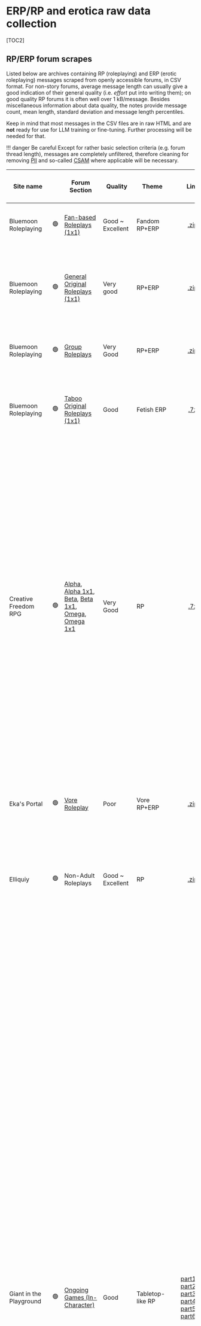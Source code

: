 # ERP/RP and erotica raw data collection
[TOC2]

## RP/ERP forum scrapes
Listed below are archives containing RP (roleplaying) and ERP (erotic roleplaying) messages scraped from openly accessible forums, in CSV format. For non-story forums, average message length can usually give a good indication of their general quality (i.e. _effort_ put into writing them); on good quality RP forums it is often well over 1 kB/message. Besides miscellaneous information about data quality, the notes provide message count, mean length, standard deviation and message length percentiles.

Keep in mind that most messages in the CSV files are in raw HTML and are **not** ready for use for LLM training or fine-tuning. Further processing will be needed for that.

!!! danger Be careful
	Except for rather basic selection criteria (e.g. forum thread length), messages are completely unfiltered, therefore cleaning for removing [PII](https://en.wikipedia.org/wiki/Personal_data) and so-called [CSAM](https://en.wikipedia.org/wiki/Child_sexual_abuse_material) where applicable will be necessary.

Site name |   | Forum Section | Quality | Theme | Link | Message length statistics and notes |
---|:-:|---|---|---|:-:|---
Bluemoon Roleplaying |🟢| [Fan-based Roleplays (1x1)](https://bluemoonroleplaying.com/community/forums/23/) | Good ~ Excellent | Fandom RP+ERP | [.zip](https://files.catbox.moe/n0x1ub.zip) | `[Count:293778 Mean:944 Std:1366 25%:226 50%:540 75%:1177 90%:2173 95%:3131]`
Bluemoon Roleplaying |🟢| [General Original Roleplays (1x1)](https://bluemoonroleplaying.com/community/forums/8/) | Very good | RP+ERP | [.zip](https://files.catbox.moe/bkq9xt.zip) | `[Count:451593 Mean:997 Std:1493 25%:289 50%:594 75%:1201 90%:2200 95%:3146]` somewhat variable quality/message length. Many empty threads. 
Bluemoon Roleplaying |🟢| [Group Roleplays](https://bluemoonroleplaying.com/community/forums/10/) | Very Good | RP+ERP | [.zip](https://files.catbox.moe/hw9kj5.zip) | `[Count:37458 Mean:1174 Std:2223 25%:309 50%:640 75%:1413 90%:2664 95%:3784]`
Bluemoon Roleplaying |🟢| [Taboo Original Roleplays (1x1)](https://bluemoonroleplaying.com/community/forums/9/) | Good | Fetish ERP | [.7z](https://files.catbox.moe/9n2jay.7z) |  `[Count:534299 Mean:1029 Std:1340 25%:265 50%:611 75%:1306 90%:2388 95%:3350]` Several long threads contain mostly short messages.
Creative Freedom RPG |🟢| [Alpha](https://creativefreedomrpg.com/viewforum.php?f=19), [Alpha 1x1](https://creativefreedomrpg.com/viewforum.php?f=80), [Beta](https://creativefreedomrpg.com/viewforum.php?f=17), [Beta 1x1](https://creativefreedomrpg.com/viewforum.php?f=79), [Omega](https://creativefreedomrpg.com/viewforum.php?f=8), [Omega 1x1](https://creativefreedomrpg.com/viewforum.php?f=77) | Very Good | RP | [.7z](https://files.catbox.moe/k7i41a.7z) |  A1: `[Count:4635 Mean:2968 Std:3780 25%:1362 50%:2040 75%:3183 90%:5369 95%:7604]` AG:`[Count:4442 Mean:3574 Std:3263 25%:1697 50%:2628 75%:4223 90%:6852 95%:9376]`  B1:`[Count:25158 Mean:1338 Std:2233 25%:609 50%:927 75%:1472 90%:2330 95%:3150]` BG:`[Count:13845 Mean:1868 Std:1880 25%:826 50%:1348 75%:2247 90%:3710 95%:4976]` O1:`[Count:31612 Mean:646 Std:598 25%:281 50%:515 75%:831 90%:1221 95%:1569]` OG:`[Count:13281 Mean:772 Std:1098 25%:234 50%:451 75%:885 90%:1694 95%:2451]` Moderately good quality. ==Some messages may have encoding issues==
Eka's Portal |🟢| [Vore Roleplay](https://aryion.com/forum/viewforum.php?f=19) | Poor | Vore RP+ERP | [.zip](https://files.catbox.moe/b08r1u.zip) |  `[Count:430574 Mean:318 Std:914 25%:73 50%:143 75%:286 90%:593 95%:1022]` Threads mostly in-topic but message style often in one-liner form.
Elliquiy |🟢| Non-Adult Roleplays | Good ~ Excellent | RP | [.zip](https://files.catbox.moe/qyhzbc.zip) |  `[Count:52496 Mean:653 Std:1113 25%:124 50%:322 75%:781 90%:1554 95%:2295]` OOC threads present. Non-OOC threads very good.
Giant in the Playground |🟢| [Ongoing Games (In-Character)](https://forums.giantitp.com/forumdisplay.php?13-Ongoing-Games-(In-Character)) | Good | Tabletop-like RP | [part1.7z](https://files.catbox.moe/emijbl.7z) [part2.7z](https://files.catbox.moe/v16bul.7z) [part3.7z](https://files.catbox.moe/0cszzp.7z) [part4.7z](https://files.catbox.moe/yv3c7g.7z) [part5.7z](https://files.catbox.moe/mdcno7.7z) [part6.7z](https://files.catbox.moe/8em6zp.7z) | #1:`[Count:159149 Mean:752 Std:955 25%:258 50%:520 75%:943 90%:1549 95%:2123]` #2:`[Count:333893 Mean:756 Std:1248 25%:226 50%:467 75%:901 90%:1571 95%:2269]` #3:`[Count:320330 Mean:818 Std:1451 25%:213 50%:468 75%:924 90%:1728 95%:2839]` #04:`[Count:384830 Mean:898 Std:1409 25%:238 50%:531 75%:1029 90%:1938 95%:3042]` #5:`[Count:464139 Mean:957 Std:1784 25%:292 50%:600 75%:1104 90%:1943 95%:2796]` #6:`[Count:378482 Mean:1026 Std:1647 25%:309 50%:638 75%:1178 90%:2091 95%:3027]` #7:`[Count:502020 Mean:1109 Std:2019 25%:331 50%:706 75%:1290 90%:2300 95%:3299]` #8:`[Count:488631 Mean:1105 Std:1808 25%:297 50%:675 75%:1291 90%:2339 95%:3410]` #9:`[Count:533131 Mean:1348 Std:2511 25%:367 50%:774 75%:1507 90%:2792 95%:4131]` 3.5M messages in 9 files into 6 compressed archives. Generally consistently good prose, although the messages do not have a very long length on average. The theme is non-adult RP with table-top RPG rules or gaming elements which may need some care when parsing into a format suitable for training. **Note 1**: early posts from years 2005-2007 may have some formatting issues, e.g. showing `& quot;` (without the space) in the messages, or with raw BB-like `[ooc]` tags. **Note 2**: Some OOC threads and GM threads also present, denoted by related tags in the thread title. **Note 3**: important information (OOC, dice rolls, story info) can be under spoiler tags, don't discard them.
Literotica Forum |🟢| [Online Roleplaying](https://forum.literotica.com/forums/online-role-playing.10/) | Poor | RP+ERP | [.zip](https://files.catbox.moe/pn611u.zip) | `[Count:227973 Mean:936 Std:1469 25%:199 50%:557 75%:1121 90%:2083 95%:3076]` Many Off-topic, OOC threads, short-reply threads. Occasionally good threads. 
Literotica Forum |🟢| [Sexual Roleplaying](https://forum.literotica.com/forums/sexual-role-playing.11/) | Poor | ERP | [part1.7z](https://files.catbox.moe/cduamf.7z) [part2.7z](https://files.catbox.moe/aqgkqn.7z) [part3.7z](https://files.catbox.moe/4tuxhx.7z) [part4.7z](https://files.catbox.moe/p6ki3d.7z) [part5.7z](https://files.catbox.moe/aw4wdm.7z) | #01:`[Count:498048 Mean:963 Std:1130 25%:312 50%:648 75%:1221 90%:2067 95%:2838]` #02:`[Count:191958 Mean:814 Std:1030 25%:244 50%:522 75%:1036 90%:1784 95%:2456]` #03:`[Count:212865 Mean:729 Std:988 25%:198 50%:426 75%:890 90%:1632 95%:2382]` #04:`[Count:198527 Mean:760 Std:988 25%:239 50%:471 75%:921 90%:1647 95%:2327]` #05:`[Count:180607 Mean:802 Std:1039 25%:219 50%:514 75%:989 90%:1757 95%:2514]` #06:`[Count:158697 Mean:976 Std:1270 25%:285 50%:636 75%:1185 90%:2092 95%:3030]` #07:`[Count:146079 Mean:1080 Std:1261 25%:351 50%:744 75%:1354 90%:2305 95%:3197]` #08:`[Count:142542 Mean:1093 Std:1327 25%:395 50%:743 75%:1327 90%:2264 95%:3178]` #09:`[Count:173609 Mean:994 Std:1243 25%:303 50%:611 75%:1197 90%:2213 95%:3156]` #10:`[Count:182408 Mean:973 Std:1240 25%:301 50%:627 75%:1180 90%:2093 95%:2992]` #11:`[Count:207904 Mean:1074 Std:1396 25%:335 50%:674 75%:1296 90%:2364 95%:3335]` #12:`[Count:282249 Mean:1202 Std:1561 25%:327 50%:746 75%:1527 90%:2728 95%:3783]` 2.5M messages in 12 parts into 5 compressed files. Many Off-topic, OOC threads, short-reply threads. Occasionally good threads. Message HTML needs some cleaning.
[Menewsha](https://www.menewsha.com/forum/forumdisplay.php?f=309) |🟢| All 1x1 sections, All Group sections, [OOC](https://www.menewsha.com/forum/forumdisplay.php?f=109) | Poor ~ Mediocre | General RP | [1x1.7z](https://files.catbox.moe/9fm9zo.7z) [group.7z](https://files.catbox.moe/oi6836.7z) [OOC.7z](https://files.catbox.moe/2h3ck3.7z) | 1x1 #1: `[Count:191547 Mean:509 Std:688 25%:163 50%:308 75%:576 90%:1086 95%:1649]` 1x1 #2: `[Count:151791 Mean:512 Std:740 25%:136 50%:287 75%:620 90%:1190 95%:1697]` 1x1 #3: `[Count:172102 Mean:568 Std:954 25%:141 50%:258 75%:663 90%:1331 95%:1979]` Group: `[Count:304200 Mean:634 Std:1674 25%:130 50%:316 75%:707 90%:1404 95%:2079]` OOC: `[Count:171760 Mean:273 Std:1354 25%:56 50%:115 75%:228 90%:452 95%:761]` 990K messages in total; relatively short messages in general. Threads from OOC section provided, in case some what can be found to link in-character threads to them. As threads from multiple forum subsections have been put together in the same archive, an additional field in the CSVs providing the subforum location has been provided as well. ==Some messages may have encoding issues==
Menewsha |🟢| [RP Archive](https://www.menewsha.com/forum/forumdisplay.php?f=124) | Poor ~ Mediocre | General RP | [.7z](https://files.catbox.moe/b20qlg.7z) | #1:`[Count:230796 Mean:489 Std:672 25%:161 50%:319 75%:602 90%:1043 95%:1442]` #2:`[Count:200151 Mean:501 Std:835 25%:158 50%:323 75%:599 90%:1054 95%:1476]` #3:`[Count:205105 Mean:483 Std:817 25%:163 50%:309 75%:556 90%:989 95%:1421]` #4:`[Count:205770 Mean:608 Std:1099 25%:170 50%:388 75%:741 90%:1292 95%:1809]` About 840K messages in total from a 2008-2011 archive of general-themed RP by young users. Prose might not always be good and RP style not consistent, often with html tags used just to make posts prettier. Message length generally short. ==Some messages may have encoding issues==
Nation States |🟢| [Portal to the Multiverse](https://forum.nationstates.net/viewforum.php?f=31) | Mediocre | Nations, Politics and Misc RP | [part1.7z](https://files.catbox.moe/0ymm9e.7z) [part2.7z](https://files.catbox.moe/mh15vn.7z) [part3.7z](https://files.catbox.moe/neivku.7z) | #1:`[Count:295729 Mean:1048 Std:1291 25%:406 50%: 714 75%:1233 90%:2130 95%:3047]` #2:`[Count:299668 Mean:1528 Std:1789 25%:572 50%:1020 75%:1850 90%:3201 95%:4469]` #3:`[Count:286762 Mean:1950 Std:2235 25%:739 50%:1335 75%:2381 90%:4060 95%:5619]` #4:`[Count:256867 Mean:2942 Std:4319 25%:859 50%:1665 75%:3340 90%:6348 95%:9504]` Only the threads explicitly marked as "IC" (In-Character, RP) in the title were scraped, for about 1.1M messages in total into 3 compressed archives; still, not all messages might be RP-related. Noise and blockquotes need to be filtered. Message length excellent and even improved over time, but the general posting style might be difficult to adapt to the typical chatbot format.
[Roleplay Adventures](https://role-player.net/forum/) |🟢| All _In-character_ and "Hall of Fame" subforums | Mediocre (Variable) | General RP + Soft ERP | [.7z](https://files.catbox.moe/bg7a3v.7z) | #1 `[Count:73660 Mean:973 Std:2666 25%:131 50%:401 75%:1057 90%:2220 95%:3457]` #2 `[Count:73551 Mean:1203 Std:2294 25%:306 50%:670 75%:1482 90%:2643 95%:3647]` #3 `[Count:90614 Mean:662 Std:2218 25%:110 50%:208 75%:447 90%:1443 95%:2707]` 236K messages in total. A large portion of the messages is short, but a small subset is very long. Some OOC threads may be present. ==A handful of messages has encoding issues==
Roleplay Gateway |🟢| [Fanfics & Other Fiction-Based Roleplay](https://www.roleplaygateway.com/fanfics-other-fiction-based-roleplay-f113.html) | Mediocre | Fanfiction RP | [.zip](https://files.catbox.moe/hhgnom.zip) | `[Count:141810 Mean:840 Std:1353 25%:241 50%:507 75%:989 90%:1848 95%:2683]`
Roleplay Gateway |🟢| [Fantasy Roleplay](https://www.roleplaygateway.com/fantasy-roleplay-f102.html) | Mediocre | Fantasy RP | [.zip](https://files.catbox.moe/oiwj3b.zip) |  `[Count:265450 Mean:907 Std:1384 25%:230 50%:529 75%:1077 90%:2035 95%:2986]`
Roleplay Gateway |🟢| [Realistic Roleplay](https://www.roleplaygateway.com/realistic-roleplay-f111.html) | Mediocre | General RP | [.zip](https://files.catbox.moe/4okagw.zip) | `[Count:204882 Mean:830 Std:1087 25%:263 50%:501 75%:989 90%:1840 95%:2645]`
Roleplay Gateway |🟢| [School-Based Roleplay](https://www.roleplaygateway.com/school-based-roleplay-f181.html) | Mediocre | School life RP | [.zip](https://files.catbox.moe/0ji7x8.zip) | `[Count:41368 Mean:590 Std:730 25%:209 50%:419 75%:723 90%:1232 95%:1687]` some good threads, but otherwise inconsistent RP style.
[Roleplayer Guild](https://www.roleplayerguild.com/) |🟢| All roleplaying forums | **Excellent** | General RP+ERP | [part1.7z](https://files.catbox.moe/uuub3g.7z) [part2.7z](https://files.catbox.moe/luxmdg.7z) [part3.7z](https://files.catbox.moe/o4bo59.7z) [part4.7z](https://files.catbox.moe/wpceng.7z) [part5.7z](https://files.catbox.moe/exl3ia.7z) [part6.7z](https://files.catbox.moe/q9mys3.7z) [part7.7z](https://files.catbox.moe/nhhnj0.7z) [part8.7z](https://files.catbox.moe/gqilvh.7z) | This dataset is different compared to the others in that it includes within the same .csv files in-character (IC, i.e. actual roleplay), out-of-character (OOC) and Character Sheet messages for a total of about 3 million messages. As OOC and Sheets share the same base url/name with the IC threads, they can be reliably associated with them, if needed. Thread tags and an additional field identifying if the messages are part of IC, OOC or sheets are included. **Possibly one of the best all-around RP datasets**. Special usage notes: **1**: @-mentions in the IC threads could be removed. **2**: A markdown file with an extended explanation of thread tags is provided.
RP Nation |🟢| [Group](https://www.rpnation.com/group/) | Poor ~ Good | RP | [part1.7z](https://files.catbox.moe/g9aicc.7z) [part2.7z](https://files.catbox.moe/3bjrin.7z) LOST [part4.7z](https://files.catbox.moe/sny2sq.7z) [part5.7z](https://files.catbox.moe/cyobf3.7z) | #1:`[Count:497833 Mean:649 Std:1454 25%:160 50%:344 75%:717 90%:1418 95%:2156]` #2:`[Count:383466 Mean:861 Std:1733 25%:188 50%:457 75%:977 90%:1950 95%:2978]` #4:`[Count:309836 Mean:2023 Std:2631 25%:524 50%:1230 75%:2582 90%:4719 95%:6467]` #5:`[Count:483754 Mean:1940 Std:3356 25%:424 50%:880 75%:2223 90%:4858 95%:7043]` Part 3 missing due to problems while scraping; variable message quality and length
RP Nation |🟢| [One on One (1x1)](https://www.rpnation.com/1x1/) | Poor ~ Good | RP | [part1.7z](https://files.catbox.moe/e42cfg.7z) [part2.7z](https://files.catbox.moe/fuko70.7z) | #1:`[Count:574127 Mean:596 Std:1194 25%:101 50%:243 75%:599 90%:1409 95%:2374]` #2:`[Count:594005 Mean:1334 Std:2787 25%:284 50%:728 75%:1320 90%:3087 95%:4801]` Variable quality that seemingly improved over time.
RPG Net |🟢| [Roleplay-By-Post Play Forum](https://forum.rpg.net/index.php?forums/roleplay-by-post-play-forum.31/) | Good | Tabletop-like RP | [part1.7z.001](https://files.catbox.moe/xvgmvr.001) [part2.7z.002](https://files.catbox.moe/sxf7nd.002) | #1:`[Count:140054 Mean:1274 Std:1605 25%:322 50%:854 75%:1548 90%:2797 95%:3996]` #2:`[Count:143877 Mean:1326 Std:1552 25%:346 50%:945 75%:1681 90%:2848 95%:3992]` #3:`[Count:147795 Mean:1306 Std:1699 25%:306 50%:865 75%:1607 90%:2876 95%:4101]` #4:`[Count:140932 Mean:1235 Std:1534 25%:308 50%:853 75%:1514 90%:2705 95%:3865]` #5:`[Count:144716 Mean:1167 Std:1409 25%:312 50%:885 75%:1453 90%:2454 95%:3382]` #6:`[Count:134337 Mean:1151 Std:1367 25%:282 50%:806 75%:1455 90%:2563 95%:3564]` #7:`[Count:145362 Mean:1547 Std:2344 25%:327 50%:922 75%:1764 90%:3405 95%:5169]` #8:`[Count:135931 Mean:1243 Std:1500 25%:315 50%:831 75%:1567 90%:2762 95%:3912]` Only the in-character (RP) threads were scraped. In total, 1.1M messages in 8 .csv files compressed into 1 7-zip archive. General quality a bit variable, with OOC, "noise" and tabletop-like RPG dice roll data and so on that will have to be cleaned.
SpaceBattles |🟢| [Roleplaying](https://forums.spacebattles.com/forums/roleplaying.74/) | Good? | Group fantasy / scifi / fandom RP (==OOC threads==)| [.7z.001](https://files.catbox.moe/3udue9.001) [.7z.002](https://files.catbox.moe/o00eyi.002) | #0 `[Count:207873 Mean: 865 Std:1362 25%:140 50%:762 75%:1093 90%:1755 95%:2456]` #1 `[Count:210103 Mean:1032 Std:1652 25%:301 50%:887 75%:1154 90%:1828 95%:2493]` #2 `[Count:211394 Mean:1096 Std:1959 25%:707 50%:926 75%:1209 90%:1907 95%:2556]` #3 `[Count:212016 Mean:1222 Std:2436 25%:760 50%:933 75%:1240 90%:1988 95%:2789]` #4 `[Count:212590 Mean:1215 Std:3062 25%:770 50%:926 75%:1202 90%:1905 95%:2639]` #5 `[Count:211059 Mean:1338 Std:3912 25%:767 50%:945 75%:1287 90%:2124 95%:3094]` #6 `[Count:209990 Mean:1488 Std:3702 25%:774 50%:947 75%:1310 90%:2313 95%:3767]` #7 `[Count:202896 Mean:1747 Std:4669 25%:747 50%:975 75%:1446 90%:2900 95%:5465]` About 1.5M messages. **Most messages are from OOC threads**. Thread tags present for newer threads. Thread Labels may denote if they are OOC or IC threads. 
SpaceBattles |🟢| [Roleplaying IC](https://forums.spacebattles.com/forums/roleplaying-ic.60/) | Good | Group fantasy / scifi / fandom RP| [part1.7z.001](https://files.catbox.moe/s1xszz.001) [part2.7z.002](https://files.catbox.moe/4qvscz.002) [part3.7z.003](https://files.catbox.moe/l9zut0.003) | #0 `[Count:348316 Mean:1952 Std:4125 25%:283 50%:1031 75%:1932 90%:4222 95%:7019]` #1 `[Count:353124 Mean:1365 Std:2391 25%:294 50%: 948 75%:1454 90%:2657 95%:4056]` #2 `[Count:351046 Mean:1273 Std:2732 25%:225 50%: 901 75%:1313 90%:2335 95%:3622]` #3 `[Count:354673 Mean:1311 Std:3165 25%:241 50%: 917 75%:1354 90%:2427 95%:3724]` #4 `[Count:353331 Mean:1542 Std:2424 25%:792 50%:1053 75%:1670 90%:2896 95%:4306]` #5 `[Count:355101 Mean:1826 Std:3499 25%:841 50%:1106 75%:1881 90%:3418 95%:5263]` #6 `[Count:346398 Mean:2665 Std:7769 25%:884 50%:1316 75%:2483 90%:4935 95%:7869]` #7 `[Count:354917 Mean:3017 Std:8534 25%:982 50%:1419 75%:2643 90%:5086 95%:8439]` About 2.8M messages, for the most part in-character / IC.  Thread tags present for newer threads. Thread Labels may denote if they are OOC or IC threads. The **group** nature of the threads can make it difficult for them to be used for 1-on-1 chats. 
Wolf RPG |🟢| [Archives](https://wolf-rpg.com/forumdisplay.php?fid=11)| Very Good | Wolf (Animal) RP | [.7z](https://files.catbox.moe/mclvdc.7z) | `[Count:423174 Mean:1177 Std:669 25%:759 50%:1038 75%:1421 90%:1925 95%:2352]` Messages not overly long, but consistently very good quality. **Note 1**: OOCs in this forum are most often placed under a special tag. These tags have been isolated and removed from the message body, then placed in a special `message_ooc` field in the CSV file. **Note 2**: content warnings (violence, swearing) have been removed from the messages. **Note 3**: Threads shorter than 1 reply have been filtered.

### Usage notes
All message archive files are in .csv format. They can be easily processed in python using the `pandas` data processing library as follows:
```python
import pandas
data = pandas.read_csv(filename)
```
After doing so, most of the time the data will have 5 or more fields as in the following example:
```text
b.loc[211]
Out[211]: 
thread_title                              new idea, but need some help
thread_href          https://forum.literotica.com/threads/new-idea-...
message_timestamp                               Nov 3, 2000 at 3:00 PM
message_username                                   husband's nightmare
message              I want to do a role play based o the movie Dre...
```

### Some details
- Messages have been parsed by chronological order using threads first, then messages. In other words, messages from the same thread will be consecutive in the .csv files.
- `message` contains the message body in html format. To become fully usable for fine-tuning LLMs it will likely have to be rendered as text. The Python library [BeautifulSoup](https://www.crummy.com/software/BeautifulSoup/bs4/doc/) could be used for this.
- `message_timestamp` has not been normalized and thus may have different formats depending on the forum.
- Sometimes, thread labels or tags have been added too as separate fields.

### Suggested strategy for parsing and filtering the files
- Forums can have a lot of off-topic or non-RP threads. The latter _most of the time_ include "OOC" in the thread title. Such threads could be filtered away.
	- For Elliquiy, it is suggested to filter _away_ threads titles containing the strings: `OOC`, `O.O.C.` (out of character, i.e. non-RP/ERP talk); `Character Sheet`, `Character Profile`, `Character Thread`, `Character List`, `Character Roster` (these all contain character descriptions). However, note that `IC` or `in-character` means that the thread is in-topic, i.e. it contains proper role-play.
	- Note that sometimes Character and OOC can be in the same thread.
- For privacy reasons it might be best to anonymize usernames and scramble URLs originating from the forum where the messages have been posted. 
- Typically OOC (out of character) messages within in-topic threads will be enclosed with double parentheses `(( ))`, single parentheses with OOC marking `(OOC: )`; more rarely square parentheses are used as well `[ ]` `[OOC: ]`. However, often just single parentheses `( )` without other indications are used for OOC.
- Threads tend to have a more or less consistent posting style. It is suggested to filter complete threads away if the posts contain too many one-liners.
- Oftentimes there will only be 1 opening post, perhaps due to a failure to attract attention. In principle, these threads could be filtered away, but depending on the forum they are often also high-effort posts.

## Stories website scrapes
These archives contain short stories written by a single author instead of roleplay between two or more persons.

Site name |   | Quality | Theme | Link | Notes |
---|:-:|---|---|:-:|---
[Impregnorium](https://www.asstr.org/files/Collections/impregnorium/www/stories/archive/storyindex.htm)|🟢| Good | Impregnation stories | [.7z](https://files.catbox.moe/6dqrbz.7z) | About 1360 stories. Uses [_alt.sex.stories_ story codes](https://www.asstr.org/~Uther_Pendragon/code/scfr.htm); glossary provided in the archive for the tags.
[Literotica](https://literotica.com/)|🟢| Good (Variable) | General |[7z.001](https://files.catbox.moe/s17dif.001) [7z.002](https://files.catbox.moe/rwd7ph.002) [7z.003](https://files.catbox.moe/gm82pc.003) [7z.004](https://files.catbox.moe/2fzi8b.004) [7z.005](https://files.catbox.moe/8epdm0.005) [7z.006](https://files.catbox.moe/fgqtch.006) [7z.007](https://files.catbox.moe/lqegnr.007) [7z.008](https://files.catbox.moe/o629uq.008) [7z.009](https://files.catbox.moe/uxta45.009) [7z.010](https://files.catbox.moe/vx8lt9.010) [7z.011](https://files.catbox.moe/lgqxy9.011) [7z.012](https://files.catbox.moe/0cpmat.012) [7z.013](https://files.catbox.moe/zzg0zu.013) [7z.014](https://files.catbox.moe/kd66b9.014)| 300K+ stories as of 2021-12, 8GB CSV file with tags and other metadata 7zipped to a 2.6GB archive. Processed from https://archive.org/details/literotica-2021.12
[Lush Stories](https://www.lushstories.com/)|🟢|Good+| General | [.7z.001](https://files.catbox.moe/visz8y.001) [.7z.002](https://files.catbox.moe/yq10xp.002) | About 70K stories (1 GB archive) with tags and general categories, a large fraction also having a brief summary. The stories are in HTML that needs some cleaning. Note that while a good portion of the author's notes are present as a dedicated field, in many cases they are in the story text together with trailers ("Continues in Chapter X", "THE END", etc.).
[Sexstories](https://sexstories.com/)|🟢| Good (Variable) | General | [part1.7z](https://files.catbox.moe/38z7mh.7z) [part2.7z](https://files.catbox.moe/5gy4bm.7z) | 60K stories, 1.25GB. Duplicate stories may be present. Some are also short "sex jokes", so it is suggested to filter them by length. Tags, ratings, views included in the csv files.
[The Erotic Mind-Control Story Archive](https://mcstories.com/)|🟢| **Excellent** | Erotic mind control stories (general) | [part1.7z.001](https://files.catbox.moe/928ys3.001) [part2.7z.002](https://files.catbox.moe/tv44wi.002) | 36000+ stories (including multi-chapter parts). All stories include a short summary and categories based on a modified _alt.sex.stories_ system, described in detail [here](https://mcstories.com/Tags/index.html). The stories are in very consistently formatted HTML, and separating unwanted portions like _trailers_, _milestones_, chapter titles and so on should be easy.